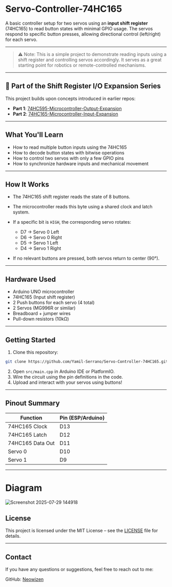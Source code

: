 # Servo-Controller-74HC165

A basic controller setup for two servos using an **input shift register** (74HC165) to read button states with minimal GPIO usage. The servos respond to specific button presses, allowing directional control (left/right) for each servo.

---

> ⚠️ Note: This is a simple project to demonstrate reading inputs using a shift register and controlling servos accordingly. It serves as a great starting point for robotics or remote-controlled mechanisms.

---

## 🧩 Part of the Shift Register I/O Expansion Series

This project builds upon concepts introduced in earlier repos:

- **Part 1**:  [74HC595-Microcontroller-Output-Expansion](https://github.com/Yamil-Serrano/74HC595-Microcontroller-Output-Expansion)  
- **Part 2**:  [74HC165-Microcontroller-Input-Expansion](https://github.com/Yamil-Serrano/74HC595-Microcontroller-Input-Expansion)

---

## What You'll Learn

* How to read multiple button inputs using the 74HC165
* How to decode button states with bitwise operations
* How to control two servos with only a few GPIO pins
* How to synchronize hardware inputs and mechanical movement

---

## How It Works

* The 74HC165 shift register reads the state of 8 buttons.
* The microcontroller reads this byte using a shared clock and latch system.
* If a specific bit is `HIGH`, the corresponding servo rotates:

  * D7 → Servo 0 Left
  * D6 → Servo 0 Right
  * D5 → Servo 1 Left
  * D4 → Servo 1 Right
* If no relevant buttons are pressed, both servos return to center (90°).

---

## Hardware Used

* Arduino UNO microcontroller
* 74HC165 (Input shift register)
* 2 Push buttons for each servo (4 total)
* 2 Servos (MG996R or similar)
* Breadboard + jumper wires
* Pull-down resistors (10kΩ)

---

## Getting Started

1. Clone this repository:

```bash
git clone https://github.com/Yamil-Serrano/Servo-Controller-74HC165.git
```

2. Open `src/main.cpp` in Arduino IDE or PlatformIO.
3. Wire the circuit using the pin definitions in the code.
4. Upload and interact with your servos using buttons!

---

## Pinout Summary

| Function         | Pin (ESP/Arduino) |
| ---------------- | ----------------- |
| 74HC165 Clock    | D13               |
| 74HC165 Latch    | D12               |
| 74HC165 Data Out | D11               |
| Servo 0          | D10               |
| Servo 1          | D9                |

---
# Diagram

![Screenshot 2025-07-29 144918](https://github.com/user-attachments/assets/a340de93-ccc4-4e35-84c3-de20e3b95bcc)


## License

This project is licensed under the MIT License – see the [LICENSE](LICENSE.md) file for details.

---

## Contact

If you have any questions or suggestions, feel free to reach out to me:

GitHub: [Neowizen](https://github.com/Yamil-Serrano)
